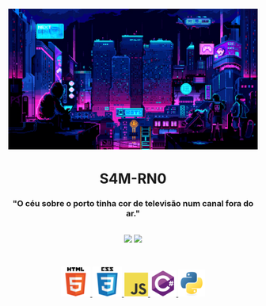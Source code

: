 ![gif](https://raw.githubusercontent.com/S4M-RN0/S4M-RN0/main/Assets/Gif%20cyberpunk.gif)

<h1 align="center">S4M-RN0</h1>
<h3 align="center">"O céu sobre o porto tinha cor de televisão num canal fora do ar."</h3>

<br>  

<div align="center"> 
<img height="180em" src="https://github-readme-stats.vercel.app/api/top-langs/?username=S4M-RN0&layout=compact&langs_count=7&theme=jolly"/> 
<img height="180em" src="https://github-readme-stats.vercel.app/api?username=S4M-RN0&show_icons=true&theme=jolly&include_all_commits=true&count_private=true"/> 
</div>

<br>

<p align="left"></p>

<h2 align="center"></h2>
<p align="center"> 
<a href="https://www.w3.org/html/" target="_blank" rel="noreferrer"> <img src="https://raw.githubusercontent.com/devicons/devicon/master/icons/html5/html5-original-wordmark.svg" alt="html5" width="60" height="60"/> </a>
<a href="https://www.w3schools.com/css/" target="_blank" rel="noreferrer"> <img src="https://raw.githubusercontent.com/devicons/devicon/master/icons/css3/css3-original-wordmark.svg" alt="css3" width="60" height="60"/> </a> 
<a href="https://developer.mozilla.org/en-US/docs/Web/JavaScript" target="_blank" rel="noreferrer"> <img src="https://raw.githubusercontent.com/devicons/devicon/master/icons/javascript/javascript-original.svg" alt="javascript" width="49" height="49"/> </a> 
<a href="https://www.w3schools.com/cs/" target="_blank" rel="noreferrer"> <img src="https://raw.githubusercontent.com/devicons/devicon/master/icons/csharp/csharp-original.svg" alt="csharp" width="53" height="53"/> </a>
<a href="https://www.python.org" target="_blank" rel="noreferrer"> <img src="https://raw.githubusercontent.com/devicons/devicon/master/icons/python/python-original.svg" alt="python" width="55" height="55"/> </a> 
</p>

<!--- 
React <a href="https://reactjs.org/" target="_blank" rel="noreferrer"> <img src="https://raw.githubusercontent.com/devicons/devicon/master/icons/react/react-original-wordmark.svg" alt="react" width="40" height="40"/> </a>

Typescript <a href="https://www.typescriptlang.org/" target="_blank" rel="noreferrer"> <img src="https://raw.githubusercontent.com/devicons/devicon/master/icons/typescript/typescript-original.svg" alt="typescript" width="40" height="40"/> </a>

Unity <a href="https://unity.com/" target="_blank" rel="noreferrer"> <img src="https://www.vectorlogo.zone/logos/unity3d/unity3d-icon.svg" alt="unity" width="40" height="40"/> </a>
--->
